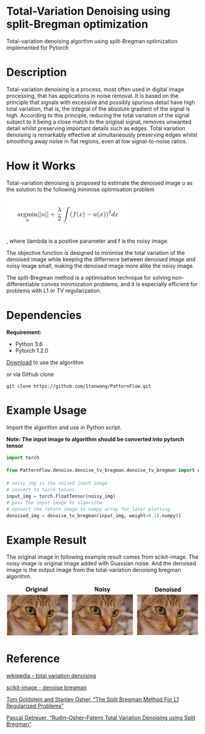 # Total-Variation Denoising using split-Bregman optimization

Total-variation denoising algorthm using split-Bregman optimization implemented for Pytorch

# Description

Total-variation denoising is a process, most often used in digital image processing, that has applications in noise removal. It is based on the principle that signals with excessive and possibly spurious detail have high total variation, that is, the integral of the absolute gradient of the signal is high. According to this principle, reducing the total variation of the signal subject to it being a close match to the original signal, removes unwanted detail whilst preserving important details such as edges. Total variation denoising is remarkably effective at simultaneously preserving edges whilst smoothing away noise in flat regions, even at low signal-to-noise ratios.

# How it Works

Total-variation denoising is proposed to estimate the denoised image $u$ as the solution to the following minimise optimisation problem

![](objective_function.png)

, where \lambda is a positive parameter and f is the noisy image.

The objective function is designed to minimise the total variation of the denoised image while keeping the differnece between denoised image and noisy image small, making the denoised image more alike the noisy image.

The split-Bregman method is a optimisation technique for solving non-differentiable convex minimization problems, and it is especially efficient for problems with L1 or TV regularization.


# Dependencies

__Requirement:__

* Python 3.6
* Pytorch 1.2.0

[Download]() to use the algorithm

or via Github clone

```shell
git clone https://github.com/1tanwang/PatternFlow.git
```


# Example Usage

Import the algorithm and use in Python script.

__Note: The input image to algorithm should be converted into pytorch tensor__

```Python
import torch

from PatternFlow.denoise.denoise_tv_bregman.denoise_tv_bregman import denoise_tv_bregman

# noisy_img is the noised input image
# convert to torch tensor
input_img = torch.FloatTensor(noisy_img)
# pass the input image to algorithm
# convert the return image to numpy array for later plotting
denoised_img = denoise_tv_bregman(input_img, weight=0.1).numpy()
```

# Example Result

The original image in following example result comes from scikit-image. The noisy image is original image added with Guassian noise. And the denoised image is the output image from the total-variation denoising bregman algorithm.

![](cat.png)

# Reference

[wikipedia - total variation denoising](https://en.wikipedia.org/wiki/Total_variation_denoising)

[scikit-image - denoise bregman](https://scikit-image.org/docs/stable/api/skimage.restoration.html#skimage.restoration.denoise_tv_bregman)

[Tom Goldstein and Stanley Osher, “The Split Bregman Method For L1 Regularized Problems”](ftp://ftp.math.ucla.edu/pub/camreport/cam08-29.pdf)

[Pascal Getreuer, “Rudin–Osher–Fatemi Total Variation Denoising using Split Bregman”](https://www.ipol.im/pub/art/2012/g-tvd/article_lr.pdf)

